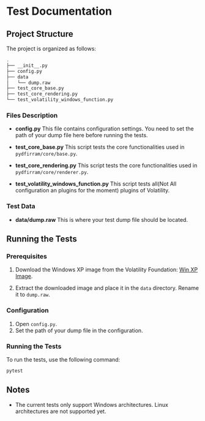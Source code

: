 # Test Documentation

## Project Structure
The project is organized as follows:
```bash
.
├── __init__.py
├── config.py
├── data
│   └── dump.raw
├── test_core_base.py
├── test_core_rendering.py
└── test_volatility_windows_function.py
```

### Files Description

- **config.py**
  This file contains configuration settings. You need to set the path of your dump file here before running the tests.

- **test_core_base.py**
  This script tests the core functionalities used in `pydfirram/core/base.py`.

- **test_core_rendering.py**
  This script tests the core functionalities used in `pydfirram/core/renderer.py`.

- **test_volatility_windows_function.py**
  This script tests all(Not All configuration an plugins for the moment) plugins of Volatility.

### Test Data
- **data/dump.raw**
  This is where your test dump file should be located.

## Running the Tests

### Prerequisites
1. Download the Windows XP image from the Volatility Foundation:
   [Win XP Image](https://downloads.volatilityfoundation.org/volatility3/images/win-xp-laptop-2005-06-25.img.gz).

2. Extract the downloaded image and place it in the `data` directory. Rename it to `dump.raw`.

### Configuration
1. Open `config.py`.
2. Set the path of your dump file in the configuration.

### Running the Tests
To run the tests, use the following command:
```bash
pytest
```

## Notes
- The current tests only support Windows architectures. Linux architectures are not supported yet.
